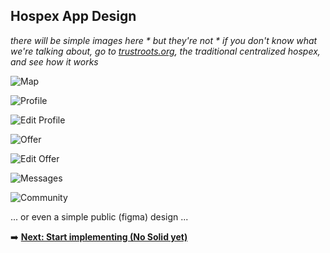 ## Hospex App Design

_there will be simple images here * but they're not * if you don't know what we're talking about, go to [trustroots.org](https://trustroots.org), the traditional centralized hospex, and see how it works_

![Map]()

![Profile]()

![Edit Profile]()

![Offer]()

![Edit Offer]()

![Messages]()

![Community]()

... or even a simple public (figma) design ...

:arrow_right: **[Next: Start implementing (No Solid yet)](start.md)**
